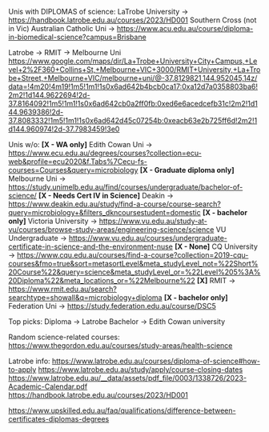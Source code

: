 Unis with DIPLOMAS of science:
LaTrobe University -> https://handbook.latrobe.edu.au/courses/2023/HD001
Southern Cross (not in Vic)
Australian Catholic Uni -> https://www.acu.edu.au/course/diploma-in-biomedical-science?campus=Brisbane

Latrobe -> RMIT -> Melbourne Uni
https://www.google.com/maps/dir/La+Trobe+University+City+Campus,+Level+2%2F360+Collins+St,+Melbourne+VIC+3000/RMIT+University,+La+Trobe+Street,+Melbourne+VIC/melbourne+uni/@-37.8129821,144.952045,14z/data=!4m20!4m19!1m5!1m1!1s0x6ad642b4bcb0ca17:0xa12d7a0358803ba6!2m2!1d144.9622694!2d-37.8164092!1m5!1m1!1s0x6ad642cb0a2ff0fb:0xed6e6acedcefb31c!2m2!1d144.9639386!2d-37.8083332!1m5!1m1!1s0x6ad642d45c07254b:0xeacb63e2b725ff6d!2m2!1d144.960974!2d-37.7983459!3e0


Unis w/o:
**\[X - WA only\]** Edith Cowan Uni -> https://www.ecu.edu.au/degrees/courses?collection=ecu-web&profile=ecu2020&f.Tabs%7Cecu-fs-courses=Courses&query=microbiology
**\[X - Graduate diploma only\]** Melbourne Uni -> https://study.unimelb.edu.au/find/courses/undergraduate/bachelor-of-science/
**\[X - Needs Cert IV in Science\]** Deakin -> https://www.deakin.edu.au/study/find-a-course/course-search?query=microbiology+&filters_dkncoursestudent=domestic
**\[X - bachelor only\]** Victoria University -> https://www.vu.edu.au/study-at-vu/courses/browse-study-areas/engineering-science/science
	VU Undergraduate -> https://www.vu.edu.au/courses/undergraduate-certificate-in-science-and-the-environment-nuse
**\[X - None\]** CQ University -> https://www.cqu.edu.au/courses/find-a-course?collection=2019-cqu-courses&fmo=true&sort=metasortLevel&meta_studyLevel_not=%22Short%20Course%22&query=science&meta_studyLevel_or=%22Level%205%3A%20Diploma%22&meta_locations_or=%22Melbourne%22
**\[X\]** RMIT -> https://www.rmit.edu.au/search?searchtype=showall&q=microbiology+diploma
**\[X - bachelor only\]** Federation Uni -> https://study.federation.edu.au/course/DSC5

Top picks:
Diploma -> Latrobe
Bachelor -> Edith Cowan university

Random science-related courses:
https://www.thegordon.edu.au/courses/study-areas/health-science


Latrobe info:
https://www.latrobe.edu.au/courses/diploma-of-science#how-to-apply
https://www.latrobe.edu.au/study/apply/course-closing-dates
https://www.latrobe.edu.au/__data/assets/pdf_file/0003/1338726/2023-Academic-Calendar.pdf
https://handbook.latrobe.edu.au/courses/2023/HD001

https://www.upskilled.edu.au/faq/qualifications/difference-between-certificates-diplomas-degrees